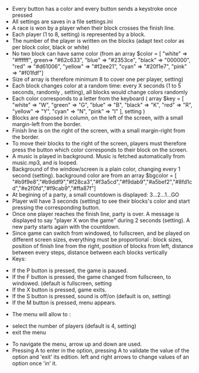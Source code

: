 - Every button has a color and every button sends a keystroke once pressed
- All settings are saves in a file settings.ini
- A race is won by a player when their block crosses the finish line.
- Each player (1 to 8, setting) is represented by a block. 
- The number of the player is written on the blocks (adapt text color as per block color, black or white)
- No two block can have same color (from an array $color = [ "white" => "#ffffff", green=> "#62c633", "blue" => "#2353ce", "black" => "000000", "red" => "#d61006", "yellow" => "#f2ee21", "cyan" => "#20f1e7", "pink" => "#f01fdf"]
- Size of array is therefore minimum 8 to cover one per player, setting)
- Each block changes color at a random time: every X seconds (1 to 5 seconds, randomly , setting), all blocks would change colors randomly
- Each color corresponds to a letter from the keyboard ( array $key = [ "white" => "W", "green" => "G", "blue" => "B", "black" => "K", "red" => "R", "yellow" => "Y", "cyan" => "N", "pink" => "I" ], setting )
- Blocks are disposed in column, on the left of the screen, with a small margin-left from the border.
- Finish line is on the right of the screen, with a small margin-right from the border.
- To move their blocks to the right of the screen, players must therefore press the button which color corresponds to their block on the screen.
- A music is played in background. Music is fetched automatically from music.mp3, and is looped.
- Background of the window/screen is a plain color, changing every 1 second (setting). background color are from an array $bgcolor = [ "#b9f9e8","#b9ddf9","#f28ca3","#f3a5cd","#f9dab9","#a5bef2","#8fd1cd","#e2f0fd","#f9cab9","#ffa87f"]
- At begining of a party, a small countdown is displayed: 3...2...1...GO
- Player will have 3 seconds (setting) to see their blocks's color and start pressing the corresponding button.
- Once one player reaches the finish line, party is over. A message is displayed to say "player X won the game" during 2 seconds (setting). A new party starts again with the countdown.
- Since game can switch from windowed, to fullscreen, and be played on different screen sizes, everything must be
proportional : block sizes, position of finish line from the right, position of blocks from left, distance between every steps, distance between each blocks vertically
- Keys:
 * If the P button is pressed, the game is paused.
 * If the F button is pressed, the game changed from fullscreen, to windowed. (default is fullscreen, setting
 * If the X button is pressed, game exits.
 * If the S button is pressed, sound is off/on (default is on, setting)
 * If the M button is pressed, menu appears.
- The menu will allow to :
 * select the number of players (default is 4, setting)
 * exit the menu
- To navigate the menu, arrow up and down are used. 
- Pressing A to enter in the option, pressing A to validate the value of the option and 'exit' its edition. left and right arrows to change values of an option once 'in' it.


